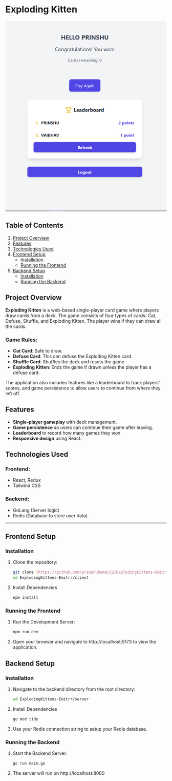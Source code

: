 # Exploding Kitten
![Exploding Kitten Game](./client/src/assets/kitten_photo.png)

## Table of Contents
1. [Project Overview](#project-overview)
2. [Features](#features)
3. [Technologies Used](#technologies-used)
4. [Frontend Setup](#frontend-setup)
   - [Installation](#installation)
   - [Running the Frontend](#running-the-frontend)
5. [Backend Setup](#backend-setup)
   - [Installation](#backend-installation)
   - [Running the Backend](#running-the-backend)


## Project Overview

**Exploding Kitten** is a web-based single-player card game where players draw cards from a deck. The game consists of four types of cards: Cat, Defuse, Shuffle, and Exploding Kitten. The player wins if they can draw all the cards.

### Game Rules:
- **Cat Card**: Safe to draw.
- **Defuse Card**: This can defuse the Exploding Kitten card.
- **Shuffle Card**: Shuffles the deck and resets the game.
- **Exploding Kitten**: Ends the game if drawn unless the player has a defuse card.

The application also includes features like a leaderboard to track players' scores, and game persistence to allow users to continue from where they left off.

## Features

- **Single-player gameplay** with deck management.
- **Game persistence** so users can continue their game after leaving.
- **Leaderboard** to record how many games they won
- **Responsive design** using React.

## Technologies Used

### Frontend:
- React, Redux
- Tailwind CSS

### Backend:
- GoLang (Server logic)
- Redis (Database to store user data)

---

## Frontend Setup

### Installation

1. Clone the repository:
   ```bash
   git clone [https://github.com/prinshukumar22/ExplodingKittens-Emitrr.git](https://github.com/prinshukumar22/ExplodingKittens-Emitrr.git)
   cd ExplodingKittens-Emitrr/client

2. Install Dependencies
    ```bash
    npm install

### Running the Frontend
1. Run the Development Server:
    ```bash
    npm run dev

2. Open your browser and navigate to http://localhost:5173 to view the application.

## Backend Setup

### Installation

1. Navigate to the backend directory from the root directory:
   ```bash
   cd ExplodingKittens-Emitrr/server

2. Install Dependencies
    ```bash
    go mod tidy

3. Use your Redis connection string to setup your Redis database.

### Running the Backend
1. Start the Backend Server:
    ```bash
    go run main.go

2. The server will run on http://localhost:8080

